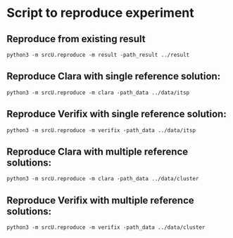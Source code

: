 # Script to reproduce experiment

## Reproduce from existing result

```
python3 -m srcU.reproduce -m result -path_result ../result
```

## Reproduce Clara with single reference solution:

```
python3 -m srcU.reproduce -m clara -path_data ../data/itsp
```

## Reproduce Verifix with single reference solution:

```
python3 -m srcU.reproduce -m verifix -path_data ../data/itsp
```

## Reproduce Clara with multiple reference solutions:

```
python3 -m srcU.reproduce -m clara -path_data ../data/cluster
```

## Reproduce Verifix with multiple reference solutions:

```
python3 -m srcU.reproduce -m verifix -path_data ../data/cluster
```
